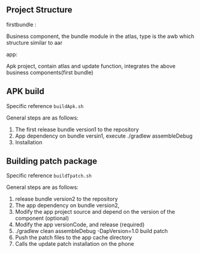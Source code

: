 ## Project Structure

firstbundle :

Business component, the bundle module in the atlas, type is the awb which structure similar to aar

app:

Apk project, contain atlas and update function, integrates the above business components(first bundle)


## APK build

Specific reference `buildApk.sh`

General steps are as follows:
1. The first release bundle version1 to the repository
2. App dependency on bundle versin1, execute ./gradlew assembleDebug
3. Installation


## Building patch package

Specific reference `buildTpatch.sh`

General steps are as follows:

1. release bundle version2 to the repository
2. The app dependency on bundle version2,
3. Modify the app project source and depend on the version of the component (optional)
4. Modify the app versionCode, and release (required)
5. ./gradlew clean assembleDebug -DapVersion=1.0 build patch
6. Push the patch files to the app cache directory
7. Calls the update patch installation on the phone
